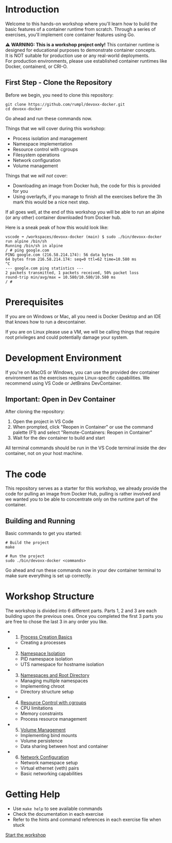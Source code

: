 # Introduction

Welcome to this hands-on workshop where you'll learn how to build the basic
features of a container runtime from scratch. Through a series of exercises,
you'll implement core container features using Go.


⚠️ **WARNING: This is a workshop project only!**
This container runtime is designed for educational purposes to demonstrate container concepts.   
It is NOT suitable for production use or any real-world deployments.   
For production environments, please use established container runtimes like Docker, containerd, or CRI-O.


## First Step - Clone the Repository

Before we begin, you need to clone this repository:

```console
git clone https://github.com/rumpl/devoxx-docker.git
cd devoxx-docker
```

Go ahead and run these commands now.

Things that we will cover during this workshop:

- Process isolation and management
- Namespace implementation
- Resource control with cgroups
- Filesystem operations
- Network configuration
- Volume management

Things that we _will not_ cover:

- Downloading an image from Docker hub, the code for this is provided for you
- Using overlayfs, if you manage to finish all the exercises before the 3h mark
  this would be a nice next step.

If all goes well, at the end of this workshop you will be able to run an alpine
(or any other) container downloaded from Docker hub.

Here is a sneak peak of how this would look like:

```console
vscode ➜ /workspaces/devoxx-docker (main) $ sudo ./bin/devoxx-docker run alpine /bin/sh
Running /bin/sh in alpine
/ # ping google.com
PING google.com (216.58.214.174): 56 data bytes
64 bytes from 216.58.214.174: seq=0 ttl=62 time=10.580 ms
^C
--- google.com ping statistics ---
2 packets transmitted, 1 packets received, 50% packet loss
round-trip min/avg/max = 10.580/10.580/10.580 ms
/ #
```

# Prerequisites

If you are on Windows or Mac, all you need is Docker Desktop and an IDE that
knows how to run a devcontainer.

If you are on Linux please use a VM, we will be calling things that require root
privileges and could potentially damage your system.

# Development Environment

If you're on MacOS or Windows, you can use the provided dev container
environment as the exercises require Linux-specific capabilities. We recommend
using VS Code or JetBrains DevContainer.

## Important: Open in Dev Container

After cloning the repository:

1. Open the project in VS Code
2. When prompted, click "Reopen in Container" or use the command palette (F1) and select "Remote-Containers: Reopen in Container"
3. Wait for the dev container to build and start

All terminal commands should be run in the VS Code terminal inside the dev container, not on your host machine.

# The code

This repository serves as a starter for this workshop, we already provide the
code for pulling an image from Docker Hub, pulling is rather involved and we
wanted you to be able to concentrate only on the runtime part of the container.

## Building and Running

Basic commands to get you started:

```console
# Build the project
make

# Run the project
sudo ./bin/devoxx-docker <commands>
```

Go ahead and run these commands now in your dev container terminal to make sure everything is set up correctly.

# Workshop Structure

The workshop is divided into 6 different parts. Parts 1, 2 and 3 are each
building upon the previous ones. Once you completed the first 3 parts you are
free to chose the last 3 in any order you like.

- 1. [Process Creation Basics](02-process-creation.md)
  - Creating a processes
- 2. [Namespace Isolation](03-namespace-isolation.md)
  - PID namespace isolation
  - UTS namespace for hostname isolation
- 3.  [Namespaces and Root Directory](04-namespaces-and-chroot.md)
  - Managing multiple namespaces
  - Implementing chroot
  - Directory structure setup
- 4. [Resource Control with cgroups](05-cgroups.md)
  - CPU limitations
  - Memory constraints
  - Process resource management
- 5. [Volume Management](06-volumes.md)
  - Implementing bind mounts
  - Volume persistence
  - Data sharing between host and container
- 6. [Network Configuration](07-network.md)
  - Network namespace setup
  - Virtual ethernet (veth) pairs
  - Basic networking capabilities

# Getting Help

- Use `make help` to see available commands
- Check the documentation in each exercise
- Refer to the hints and command references in each exercise file when stuck

[Start the workshop](02-process-creation.md)
